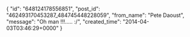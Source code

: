  {
   "id": "648124178556851",
   "post_id": "462493170453287_484745448228059",
   "from_name": "Pete Daoust",
   "message": "Oh man !!!..... :/",
   "created_time": "2014-04-03T03:46:29+0000"
 }
